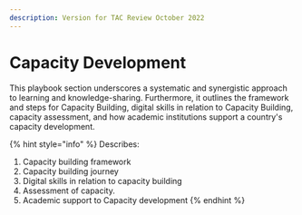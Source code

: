 ```yaml
---
description: Version for TAC Review October 2022
---
```


# Capacity Development

This playbook section underscores a systematic and synergistic approach to learning and knowledge-sharing. Furthermore, it outlines the framework and steps for Capacity Building, digital skills in relation to Capacity Building, capacity assessment, and how academic institutions support a country's capacity development.&#x20;

{% hint style="info" %}
Describes:

1. Capacity building framework
2. Capacity building journey
3. Digital skills in relation to capacity building
4. Assessment of capacity.
5. Academic support to Capacity development
{% endhint %}

